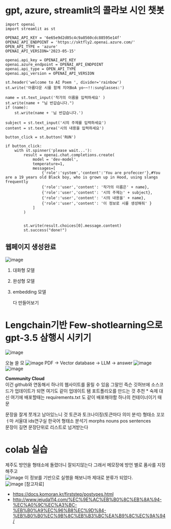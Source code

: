 # gpt, azure, streamlit의 콜라보 시인 챗봇
```
import openai
import streamlit as st 

OPENAI_API_KEY = '6e65e9d2d05c4c9a8560cdc88595e14f'
OPENAI_API_ENDPOINT = 'https://sktfly2.openai.azure.com/'
OPEN_API_TYPE = 'azure'
OPENAI_API_VERSION='2023-05-15'

openai.api_key = OPENAI_API_KEY
openai.azure_endpoint = OPENAI_API_ENDPOINT
openai.api_type = OPEN_API_TYPE
openai.api_version = OPENAI_API_VERSION

st.header('welcome to AI Poem ', divider='rainbow')
st.write('아름다운 시를 함께 지어BoA yo~~!!:sunglasses:')

name = st.text_input('작가의 이름을 입력하세요' )
st.write(name + "님 반갑습니다.")
if (name):
    st.write(name + '님 반갑습니다.')

subject = st.text_input('시의 주제를 입력하세요')
content = st.text_area('시의 내용을 입력하세요')

button_click = st.button('RUN')

if button_click:
    with st.spinner('please wait...'):
        result = openai.chat.completions.create(
            model = 'dev-model',
            temperature=1,
            messages=[
                {'role':'system','content':'You are profeccer'},#You are a 19 years old Black boy, who is grown up in Hood, using slangs frequently
                {'role':'user','content': '작가의 이름은' + name},
                {'role':'user','content': '시의 주제는' + subject},
                {'role':'user','content': '시의 내용을' + name},
                {'role':'user','content': '이 정보로 시를 생성해줘' }
            ]
        )


        st.write(result.choices[0].message.content)
        st.success("done!")
```
## 웹페이지 생성완료
![image](https://github.com/barabonda/SK-AI-FLY/assets/108683454/d5749a71-2be6-4353-a14c-94cdcb78cf46)

1. 대화형 모델
2. 완성형 모델
3. embedding 모델

   다 만들어보기
# Lengchain기반 Few-shotlearning으로 gpt-3.5 삼행시 시키기  

![image](https://github.com/barabonda/SK-AI-FLY/assets/108683454/4610eb4f-a170-4203-859d-4351e3c868a3)

오늘 쓸 모
![image](https://github.com/barabonda/SK-AI-FLY/assets/108683454/41c49469-480c-42a2-aeb9-6bd7d4adece1)
PDF -> Vector database -> LLM -> answer
![image](https://github.com/barabonda/SK-AI-FLY/assets/108683454/4fb73ba6-cdfe-4961-9e7b-b42ed4ef1237)
![image](https://github.com/barabonda/SK-AI-FLY/assets/108683454/6245c9d1-fb7f-4479-9e3d-82f98ac1d14e)

**Community Cloud**  
이건 github와 연동해서 하나의 웹사이트를 올릴 수 있음
그말인 즉슨 깃허브에 소스코드가 업데이트가 되면 여기도 같이 업데이트 됌
포트폴리오를 만드는 것 추천 * 숙제
대신 여기에 배포할때는 requirements.txt 도 같이 배포해야함
하나의 컨테이너이기 때문

문장을 잘게 쪼개고 남아있느니 것 토큰과 토크나이징(토큰마다 의미 분석) 형태소 꼬꼬ㅓ마 서울대 ids연구실 한국어 형태소 분석기
morphs
nouns
pos
sentences  
문장이 길면 문장단위로 리스트로 넘겨받는다
# colab 실습  
제주도 방언을 형태소에 돌렸더니 잘되지않는다 그래서 메모장에 방언 별로 품사를 지정해주고  
![image](https://github.com/barabonda/SK-AI-FLY/assets/108683454/a8dd8872-4337-45ae-958b-4968280406be)
이 정보를 기반으로 실행을 해보니까 제대로 분류가 되었다.  
![image](https://github.com/barabonda/SK-AI-FLY/assets/108683454/48094fa1-539e-40c7-95d0-c102d3d3c48d)
[참고자료]
- https://docs.komoran.kr/firststep/postypes.html
- http://www.jejuda114.com/%EC%9E%AC%EB%B0%8C%EB%8A%94-%EC%A0%9C%EC%A3%BC-%EB%B0%A9%EC%96%B8%EC%9D%84-%EB%B0%B0%EC%9B%8C%EB%B3%BC%EA%B9%8C%EC%9A%94/


